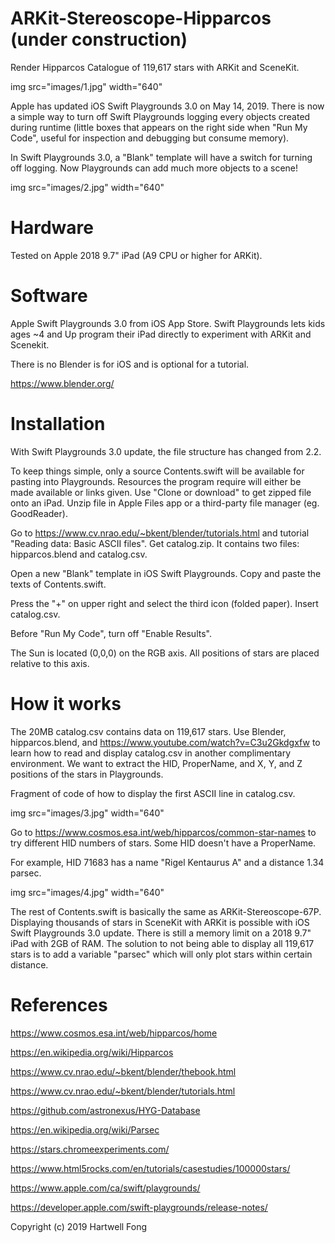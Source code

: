 # ARKit-Stereoscope-Hipparcos (under construction)
Render Hipparcos Catalogue of 119,617 stars with ARKit and SceneKit.

img src="images/1.jpg" width="640"

Apple has updated iOS Swift Playgrounds 3.0 on May 14, 2019. There is now a simple way to turn off Swift Playgrounds logging every objects created during runtime (little boxes that appears on the right side when "Run My Code", useful for inspection and debugging but consume memory).

In Swift Playgrounds 3.0, a "Blank" template will have a switch for turning off logging. Now Playgrounds can add much more objects to a scene!

img src="images/2.jpg" width="640"

# Hardware

Tested on Apple 2018 9.7" iPad (A9 CPU or higher for ARKit).

# Software

Apple Swift Playgrounds 3.0 from iOS App Store. Swift Playgrounds lets kids ages ~4 and Up program their iPad directly to experiment with ARKit and Scenekit.

There is no Blender is for iOS and is optional for a tutorial.

https://www.blender.org/

# Installation

With Swift Playgrounds 3.0 update, the file structure has changed from 2.2.

To keep things simple, only a source Contents.swift will be available for pasting into Playgrounds. Resources the program require will either be made available or links given. Use "Clone or download" to get zipped file onto an iPad. Unzip file in Apple Files app or a third-party file manager (eg. GoodReader).

Go to https://www.cv.nrao.edu/~bkent/blender/tutorials.html and tutorial "Reading data: Basic ASCII files". Get catalog.zip. It contains two files: hipparcos.blend and catalog.csv.

Open a new "Blank" template in iOS Swift Playgrounds. Copy and paste the texts of Contents.swift.

Press the "+" on upper right and select the third icon (folded paper). Insert catalog.csv.

Before "Run My Code", turn off "Enable Results".

The Sun is located (0,0,0) on the RGB axis. All positions of stars are placed relative to this axis.

# How it works

The 20MB catalog.csv contains data on 119,617 stars. Use Blender, hipparcos.blend, and https://www.youtube.com/watch?v=C3u2Gkdgxfw to learn how to read and display catalog.csv in another complimentary environment. We want to extract the HID, ProperName, and X, Y, and Z positions of the stars in Playgrounds.

Fragment of code of how to display the first ASCII line in catalog.csv.

img src="images/3.jpg" width="640"

Go to https://www.cosmos.esa.int/web/hipparcos/common-star-names to try different HID numbers of stars. Some HID doesn't have a ProperName.

For example, HID 71683 has a name "Rigel Kentaurus A" and a distance 1.34 parsec.

img src="images/4.jpg" width="640"

The rest of Contents.swift is basically the same as ARKit-Stereoscope-67P. Displaying thousands of stars in SceneKit with ARKit is possible with iOS Swift Playgrounds 3.0 update. There is still a memory limit on a 2018 9.7" iPad with 2GB of RAM. The solution to not being able to display all 119,617 stars is to add a variable "parsec" which will only plot stars within certain distance.

# References

https://www.cosmos.esa.int/web/hipparcos/home

https://en.wikipedia.org/wiki/Hipparcos

https://www.cv.nrao.edu/~bkent/blender/thebook.html

https://www.cv.nrao.edu/~bkent/blender/tutorials.html

https://github.com/astronexus/HYG-Database

https://en.wikipedia.org/wiki/Parsec

https://stars.chromeexperiments.com/

https://www.html5rocks.com/en/tutorials/casestudies/100000stars/

https://www.apple.com/ca/swift/playgrounds/

https://developer.apple.com/swift-playgrounds/release-notes/


Copyright (c) 2019 Hartwell Fong
